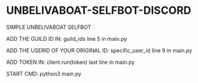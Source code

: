 # UNBELIVABOAT-SELFBOT-DISCORD

SIMPLE UNBELIVABOAT SELFBOT 

ADD THE GUILD ID IN: guild_ids line 5 in main.py 

ADD THE USERID OF YOUR ORIGINAL ID: specific_user_id line 9 in main.py

ADD TOKEN IN: client.run(token) last line in main.py  

START CMD: python3 main.py
